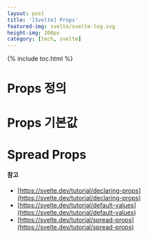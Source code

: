 ```yaml
---
layout: post
title: '[Svelte] Props'
featured-img: svelte/svelte-log.svg
height-img: 200px
category: [tech, svelte]
---
```

{% include toc.html %}

# Props 정의

# Props 기본값

# Spread Props

#### 참고
- [https://svelte.dev/tutorial/declaring-props](https://svelte.dev/tutorial/declaring-props)
- [https://svelte.dev/tutorial/default-values](https://svelte.dev/tutorial/default-values)
- [https://svelte.dev/tutorial/spread-props](https://svelte.dev/tutorial/spread-props)